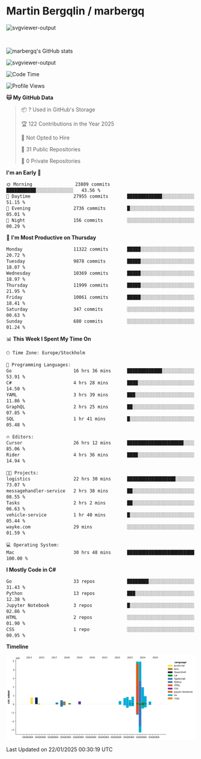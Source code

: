 # Martin Bergqlin / marbergq

![svgviewer-output](https://user-images.githubusercontent.com/2405410/206014777-22d41ecb-c24f-421d-b7d9-bba2cb5bb0de.svg)

<br>

<!--- [![Martin's Week](https://github-readme-stats.vercel.app/api/wakatime?username=marbergq&theme=dark)](https://github.com/anuraghazra/github-readme-stats) -->

![marbergq's GitHub stats](https://github-readme-stats.vercel.app/api?username=marbergq&count_private=true&show_icons=true)

![svgviewer-output](https://wakatime.com/badge/user/3f0a2069-6683-4e19-9a4a-7d21ea815067.svg)

<!--START_SECTION:waka-->
![Code Time](http://img.shields.io/badge/Code%20Time-4%2C735%20hrs%2019%20mins-blue)

![Profile Views](http://img.shields.io/badge/Profile%20Views-0-blue)

**🐱 My GitHub Data** 

> 📦 ? Used in GitHub's Storage 
 > 
> 🏆 122 Contributions in the Year 2025
 > 
> 🚫 Not Opted to Hire
 > 
> 📜 31 Public Repositories 
 > 
> 🔑 0 Private Repositories 
 > 
**I'm an Early 🐤** 

```text
🌞 Morning                23809 commits       ███████████░░░░░░░░░░░░░░   43.56 % 
🌆 Daytime                27955 commits       █████████████░░░░░░░░░░░░   51.15 % 
🌃 Evening                2736 commits        █░░░░░░░░░░░░░░░░░░░░░░░░   05.01 % 
🌙 Night                  156 commits         ░░░░░░░░░░░░░░░░░░░░░░░░░   00.29 % 
```
📅 **I'm Most Productive on Thursday** 

```text
Monday                   11322 commits       █████░░░░░░░░░░░░░░░░░░░░   20.72 % 
Tuesday                  9878 commits        █████░░░░░░░░░░░░░░░░░░░░   18.07 % 
Wednesday                10369 commits       █████░░░░░░░░░░░░░░░░░░░░   18.97 % 
Thursday                 11999 commits       █████░░░░░░░░░░░░░░░░░░░░   21.95 % 
Friday                   10061 commits       █████░░░░░░░░░░░░░░░░░░░░   18.41 % 
Saturday                 347 commits         ░░░░░░░░░░░░░░░░░░░░░░░░░   00.63 % 
Sunday                   680 commits         ░░░░░░░░░░░░░░░░░░░░░░░░░   01.24 % 
```


📊 **This Week I Spent My Time On** 

```text
🕑︎ Time Zone: Europe/Stockholm

💬 Programming Languages: 
Go                       16 hrs 36 mins      █████████████░░░░░░░░░░░░   53.91 % 
C#                       4 hrs 28 mins       ████░░░░░░░░░░░░░░░░░░░░░   14.50 % 
YAML                     3 hrs 39 mins       ███░░░░░░░░░░░░░░░░░░░░░░   11.86 % 
GraphQL                  2 hrs 25 mins       ██░░░░░░░░░░░░░░░░░░░░░░░   07.85 % 
SQL                      1 hr 41 mins        █░░░░░░░░░░░░░░░░░░░░░░░░   05.48 % 

🔥 Editors: 
Cursor                   26 hrs 12 mins      █████████████████████░░░░   85.06 % 
Rider                    4 hrs 36 mins       ████░░░░░░░░░░░░░░░░░░░░░   14.94 % 

🐱‍💻 Projects: 
logistics                22 hrs 30 mins      ██████████████████░░░░░░░   73.07 % 
messagehandler-service   2 hrs 38 mins       ██░░░░░░░░░░░░░░░░░░░░░░░   08.55 % 
Tasks                    2 hrs 2 mins        ██░░░░░░░░░░░░░░░░░░░░░░░   06.63 % 
vehicle-service          1 hr 40 mins        █░░░░░░░░░░░░░░░░░░░░░░░░   05.44 % 
wayke.com                29 mins             ░░░░░░░░░░░░░░░░░░░░░░░░░   01.59 % 

💻 Operating System: 
Mac                      30 hrs 48 mins      █████████████████████████   100.00 % 
```

**I Mostly Code in C#** 

```text
Go                       33 repos            ████████░░░░░░░░░░░░░░░░░   31.43 % 
Python                   13 repos            ███░░░░░░░░░░░░░░░░░░░░░░   12.38 % 
Jupyter Notebook         3 repos             █░░░░░░░░░░░░░░░░░░░░░░░░   02.86 % 
HTML                     2 repos             ░░░░░░░░░░░░░░░░░░░░░░░░░   01.90 % 
CSS                      1 repo              ░░░░░░░░░░░░░░░░░░░░░░░░░   00.95 % 
```



**Timeline**

![Lines of Code chart](https://raw.githubusercontent.com/marbergq/marbergq/main/assets/bar_graph.png)


 Last Updated on 22/01/2025 00:30:19 UTC
<!--END_SECTION:waka-->

